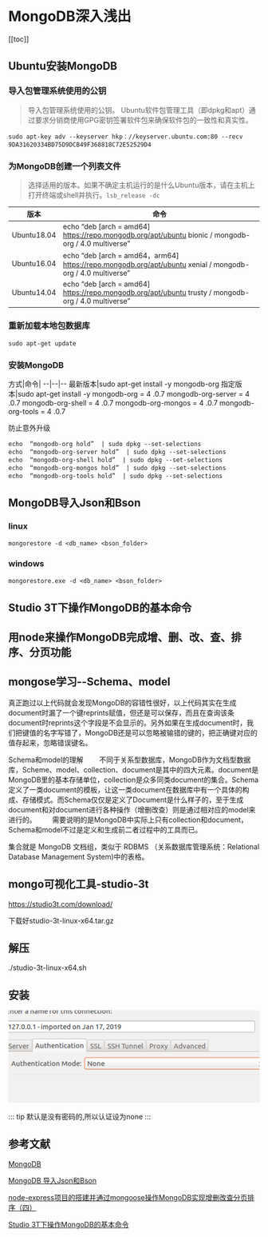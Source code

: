 # MongoDB深入浅出
[[toc]]

## Ubuntu安装MongoDB
### 导入包管理系统使用的公钥
>导入包管理系统使用的公钥。
Ubuntu软件包管理工具（即dpkg和apt）通过要求分销商使用GPG密钥签署软件包来确保软件包的一致性和真实性。

```
sudo apt-key adv --keyserver hkp：//keyserver.ubuntu.com:80 --recv 9DA31620334BD75D9DCB49F368818C72E52529D4
```

### 为MongoDB创建一个列表文件
> 选择适用的版本。如果不确定主机运行的是什么Ubuntu版本，请在主机上打开终端或shell并执行。`lsb_release -dc`

版本|命令
--|--
Ubuntu18.04|echo  “deb [arch = amd64] https://repo.mongodb.org/apt/ubuntu bionic / mongodb-org / 4.0 multiverse”  | sudo tee /etc/apt/sources.list.d/mongodb-org-4.0.list
Ubuntu16.04|echo  “deb [arch = amd64，arm64] https://repo.mongodb.org/apt/ubuntu xenial / mongodb-org / 4.0 multiverse”  | sudo tee /etc/apt/sources.list.d/mongodb-org-4.0.list
Ubuntu14.04|echo  “deb [arch = amd64] https://repo.mongodb.org/apt/ubuntu trusty / mongodb-org / 4.0 multiverse”  | sudo tee /etc/apt/sources.list.d/mongodb-org-4.0.list

### 重新加载本地包数据库

```
sudo apt-get update
```

### 安装MongoDB

方式|命令|
--|--|--
最新版本|sudo apt-get install -y mongodb-org
指定版本|sudo apt-get install -y mongodb-org = 4 .0.7 mongodb-org-server = 4 .0.7 mongodb-org-shell = 4 .0.7 mongodb-org-mongos = 4 .0.7 mongodb-org-tools = 4 .0.7

防止意外升级
```
echo  “mongodb-org hold”  | sudo dpkg --set-selections
echo  “mongodb-org-server hold”  | sudo dpkg --set-selections
echo  “mongodb-org-shell hold”  | sudo dpkg --set-selections
echo  “mongodb-org-mongos hold”  | sudo dpkg --set-selections
echo  “mongodb-org-tools hold”  | sudo dpkg --set-selections
```

## MongoDB导入Json和Bson

### linux
```
mongorestore -d <db_name> <bson_folder>
```
### windows
```
mongorestore.exe -d <db_name> <bson_folder>
```

## Studio 3T下操作MongoDB的基本命令

## 用node来操作MongoDB完成增、删、改、查、排序、分页功能

## mongose学习--Schema、model
真正跑过以上代码就会发现MongoDB的容错性很好，以上代码其实在生成document时漏了一个键reprints赋值，但还是可以保存，而且在查询该条document时reprints这个字段是不会显示的。另外如果在生成document时，我们把键值的名字写错了，MongoDB还是可以忽略被输错的键的，把正确键对应的值存起来，忽略错误键名。

Schema和model的理解
　　不同于关系型数据库，MongoDB作为文档型数据库，Scheme、model、collection、document是其中的四大元素。document是MongoDB里的基本存储单位，collection是众多同类document的集合。Schema定义了一类document的模板，让这一类document在数据库中有一个具体的构成、存储模式。而Schema仅仅是定义了Document是什么样子的，至于生成document和对document进行各种操作（增删改查）则是通过相对应的model来进行的。
　　需要说明的是MongoDB中实际上只有collection和document，Schema和model不过是定义和生成前二者过程中的工具而已。

集合就是 MongoDB 文档组，类似于 RDBMS （关系数据库管理系统：Relational Database Management System)中的表格。


## mongo可视化工具-studio-3t

https://studio3t.com/download/

下载好studio-3t-linux-x64.tar.gz
## 解压
./studio-3t-linux-x64.sh

## 安装

![avatar](../../technical-summary/public/mongo.png)

::: tip
默认是没有密码的,所以认证设为none
:::


## 参考文献
[MongoDB](https://docs.mongodb.com/manual/tutorial/install-mongodb-on-ubuntu/)

[MongoDB 导入Json和Bson](https://app.csdn.net/lwc5411117/article/details/79675326)

[node-express项目的搭建并通过mongoose操作MongoDB实现增删改查分页排序（四）](https://www.cnblogs.com/wangmaoling/p/10339222.html)

[Studio 3T下操作MongoDB的基本命令](https://www.jianshu.com/p/577cb638787c)

